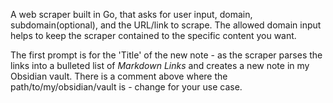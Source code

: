 A web scraper built in Go, that asks for user input, domain, subdomain(optional), and the URL/link to scrape. 
The allowed domain input helps to keep the scraper contained to the specific content you want. 

The first prompt is for the 'Title' of the new note - as the scraper parses the links into a bulleted list of *Markdown Links* 
and creates a new note in my Obsidian vault. There is a comment above where the path/to/my/obsidian/vault is - change for your use case. 
